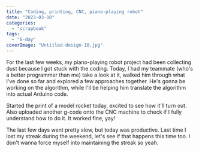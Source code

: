 ```yaml
---
title: "Coding, printing, CNC, piano-playing robot"
date: "2023-03-10"
categories: 
  - "scrapbook"
tags: 
  - "6-day"
coverImage: "Untitled-design-10.jpg"
---
```

<!--more-->

For the last few weeks, my piano-playing robot project had been collecting dust because I got stuck with the coding. Today, I had my teammate (who's a better programmer than me) take a look at it, walked him through what I've done so far and explored a few approaches together. He's gonna be working on the algorithm, while I'll be helping him translate the algorithm into actual Arduino code.

Started the print of a model rocket today, excited to see how it'll turn out. Also uploaded another g-code onto the CNC machine to check if I fully understand how to do it. It worked fine, yay!

The last few days went pretty slow, but today was productive. Last time I lost my streak during the weekend, let's see if that happens this time too. I don't wanna force myself into maintaining the streak so yeah.
